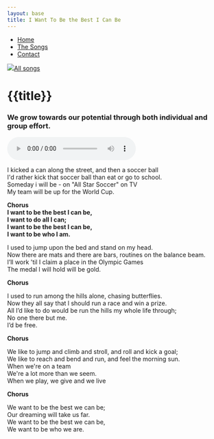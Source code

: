 ```yaml
---
layout: base
title: I Want To Be the Best I Can Be
---
```


<nav>
    <ul class="nav">
      <li><a href="/">Home</a></li>
      <li class="active"><a href="/the-songs/">The Songs</a></li>
      <li><a href="/contact">Contact</a></li>
    </ul>
</nav>


<div class="block">
<a href="/the-songs"><img src="/img/arrow-left.svg"></a><a href="/the-songs">All songs</a>
</div>

<h1 class="song-title2">{{title}}</h1>

### We grow towards our potential through both individual and group effort. ###

<div>
    <audio controls="">
      <source src="/music/i-want-to-be-the-best-I-can-be.mp3" type="audio/mpeg">
      Your browser does not support the audio element.
    </audio>
  </div>

<span class="lyrics">

I kicked a can along the street, and then a soccer ball  
I'd rather kick that soccer ball than eat or go to school.  
Someday i will be - on "All Star Soccer" on TV  
My team will be up for the World Cup.

**Chorus   
I want to be the best I can be,  
I want to do all I can;  
I want to be the best I can be,  
I want to be who I am.**

I used to jump upon the bed and stand on my head.  
Now there are mats and there are bars, routines on the balance beam.  
I’ll work 'til I claim a place in the Olympic Games  
The medal l will hold will be gold.  

**Chorus**

I used to run among the hills alone, chasing butterflies.  
Now they all say that l should run a race and win a prize.  
All I’d like to do would be run the hills my whole life through;  
No one there but me.  
I’d be free.

**Chorus**

We like to jump and climb and stroll, and roll and kick a goal;  
We like to reach and bend and run, and feel the morning sun.  
When we're on a team  
We're a lot more than we seem.  
When we play, we give and we live  

**Chorus**

We want to be the best we can be;  
Our dreaming will take us far.  
We want to be the best we can be,  
We want to be who we are.  

</span>